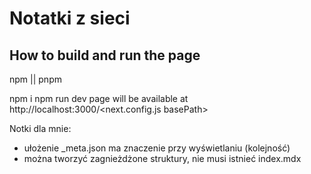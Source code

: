 # Notatki z sieci

## How to build and run the page

npm || pnpm

npm i
npm run dev
page will be available at http://localhost:3000/<next.config.js basePath>

Notki dla mnie:

- ułożenie \_meta.json ma znaczenie przy wyświetlaniu (kolejność)
- można tworzyć zagnieżdżone struktury, nie musi istnieć index.mdx
